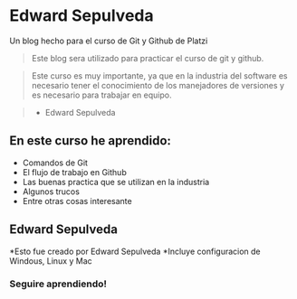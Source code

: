 # Edward Sepulveda
Un blog hecho para el curso de Git y Github de Platzi
>Este blog sera utilizado para practicar el curso de git y github. 

>Este curso es muy importante, ya que en la industria del software es necesario tener el conocimiento de los manejadores de versiones y es necesario para trabajar en equipo. 

>- Edward Sepulveda

## En este curso he aprendido: 
* Comandos de Git
* El flujo de trabajo en Github
* Las buenas practica que se utilizan en la industria
* Algunos trucos 
* Entre otras cosas interesante

## Edward Sepulveda
*Esto fue creado por Edward Sepulveda
*Incluye configuracion de Windous, Linux y Mac

### Seguire aprendiendo!